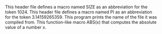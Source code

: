 This header file defines a macro named SIZE as an abbreviation for the token 1024.
This header file defines a macro named PI as an abbreviation for the token 3.14159265359.
This program prints the name of the file it was compiled from.
This function-like  macro ABS(x) that computes the absolute value of a number x.
